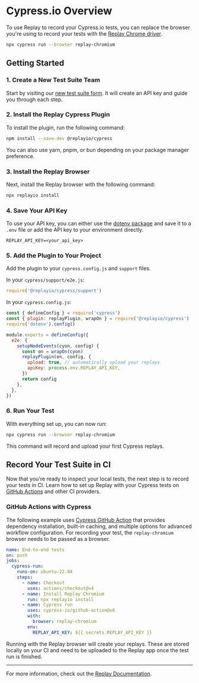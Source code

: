 # Cypress.io Overview

To use Replay to record your Cypress.io tests, you can replace the browser you're using to record your tests with the [Replay Chrome driver](https://replay.io/docs/getting-started).

```bash
npx cypress run --browser replay-chromium
```

## Getting Started

### 1. Create a New Test Suite Team
Start by visiting our [new test suite form](https://replay.io/docs/getting-started). It will create an API key and guide you through each step.

### 2. Install the Replay Cypress Plugin
To install the plugin, run the following command:

```bash
npm install --save-dev @replayio/cypress
```

You can also use yarn, pnpm, or bun depending on your package manager preference.

### 3. Install the Replay Browser
Next, install the Replay browser with the following command:

```bash
npx replayio install
```

### 4. Save Your API Key
To use your API key, you can either use the [dotenv package](https://www.npmjs.com/package/dotenv) and save it to a `.env` file or add the API key to your environment directly.

```env
REPLAY_API_KEY=<your_api_key>
```

### 5. Add the Plugin to Your Project
Add the plugin to your `cypress.config.js` and `support` files.

In your `cypress/support/e2e.js`:

```javascript
require('@replayio/cypress/support')
```

In your `cypress.config.js`:

```javascript
const { defineConfig } = require('cypress')
const { plugin: replayPlugin, wrapOn } = require('@replayio/cypress')
require('dotenv').config()

module.exports = defineConfig({
  e2e: {
    setupNodeEvents(cyon, config) {
      const on = wrapOn(cyon)
      replayPlugin(on, config, {
        upload: true, // automatically upload your replays
        apiKey: process.env.REPLAY_API_KEY,
      })
      return config
    },
  },
})
```

### 6. Run Your Test
With everything set up, you can now run:

```bash
npx cypress run --browser replay-chromium
```

This command will record and upload your first Cypress replays.


## Record Your Test Suite in CI

Now that you're ready to inspect your local tests, the next step is to record your tests in CI. Learn how to set up Replay with your Cypress tests on [GitHub Actions](https://replay.io/docs/github-actions) and other CI providers.

### GitHub Actions with Cypress

The following example uses [Cypress GitHub Action](https://replay.io/docs/github-actions) that provides dependency installation, built-in caching, and multiple options for advanced workflow configuration. For recording your test, the `replay-chromium` browser needs to be passed as a browser.

```yaml
name: End-to-end tests
on: push
jobs:
  cypress-run:
    runs-on: ubuntu-22.04
    steps:
      - name: Checkout
        uses: actions/checkout@v4
      - name: Install Replay Chromium
        run: npx replayio install
      - name: Cypress run
        uses: cypress-io/github-action@v6
        with:
          browser: replay-chromium
        env:
          REPLAY_API_KEY: ${{ secrets.REPLAY_API_KEY }}
```

Running with the Replay browser will create your replays. These are stored locally on your CI and need to be uploaded to the Replay app once the test run is finished.

---

For more information, check out the [Replay Documentation](https://replay.io/docs/).